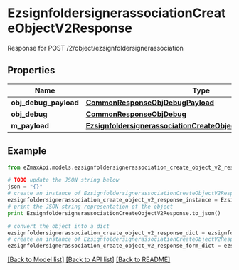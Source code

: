 # EzsignfoldersignerassociationCreateObjectV2Response

Response for POST /2/object/ezsignfoldersignerassociation

## Properties

Name | Type | Description | Notes
------------ | ------------- | ------------- | -------------
**obj_debug_payload** | [**CommonResponseObjDebugPayload**](CommonResponseObjDebugPayload.md) |  | 
**obj_debug** | [**CommonResponseObjDebug**](CommonResponseObjDebug.md) |  | [optional] 
**m_payload** | [**EzsignfoldersignerassociationCreateObjectV2ResponseMPayload**](EzsignfoldersignerassociationCreateObjectV2ResponseMPayload.md) |  | 

## Example

```python
from eZmaxApi.models.ezsignfoldersignerassociation_create_object_v2_response import EzsignfoldersignerassociationCreateObjectV2Response

# TODO update the JSON string below
json = "{}"
# create an instance of EzsignfoldersignerassociationCreateObjectV2Response from a JSON string
ezsignfoldersignerassociation_create_object_v2_response_instance = EzsignfoldersignerassociationCreateObjectV2Response.from_json(json)
# print the JSON string representation of the object
print EzsignfoldersignerassociationCreateObjectV2Response.to_json()

# convert the object into a dict
ezsignfoldersignerassociation_create_object_v2_response_dict = ezsignfoldersignerassociation_create_object_v2_response_instance.to_dict()
# create an instance of EzsignfoldersignerassociationCreateObjectV2Response from a dict
ezsignfoldersignerassociation_create_object_v2_response_form_dict = ezsignfoldersignerassociation_create_object_v2_response.from_dict(ezsignfoldersignerassociation_create_object_v2_response_dict)
```
[[Back to Model list]](../README.md#documentation-for-models) [[Back to API list]](../README.md#documentation-for-api-endpoints) [[Back to README]](../README.md)


